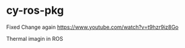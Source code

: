 cy-ros-pkg
==========
Fixed Change again
https://www.youtube.com/watch?v=t9hzr9iz8Go

Thermal imagin in ROS
